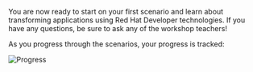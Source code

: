 You are now ready to start on your first scenario and learn about transforming applications using Red Hat Developer technologies.
If you have any questions, be sure to ask any of the workshop teachers!

As you progress through the scenarios, your progress is tracked:

![Progress](/redhat-middleware-workshops/assets/getting-started/progress.png)
